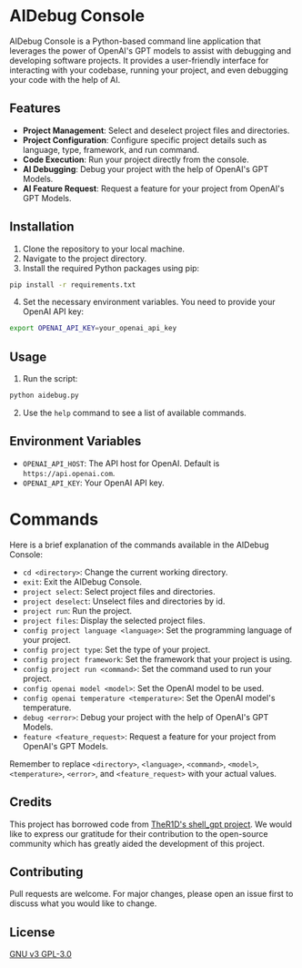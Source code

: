 # AIDebug Console

AIDebug Console is a Python-based command line application that leverages the power of OpenAI's GPT models to assist with debugging and developing software projects. It provides a user-friendly interface for interacting with your codebase, running your project, and even debugging your code with the help of AI.

## Features

- **Project Management**: Select and deselect project files and directories.
- **Project Configuration**: Configure specific project details such as language, type, framework, and run command.
- **Code Execution**: Run your project directly from the console.
- **AI Debugging**: Debug your project with the help of OpenAI's GPT Models.
- **AI Feature Request**: Request a feature for your project from OpenAI's GPT Models.

## Installation

1. Clone the repository to your local machine.
2. Navigate to the project directory.
3. Install the required Python packages using pip:

```bash
pip install -r requirements.txt
```

4. Set the necessary environment variables. You need to provide your OpenAI API key:

```bash
export OPENAI_API_KEY=your_openai_api_key
```

## Usage

1. Run the script:

```bash
python aidebug.py
```

2. Use the `help` command to see a list of available commands.

## Environment Variables

- `OPENAI_API_HOST`: The API host for OpenAI. Default is `https://api.openai.com`.
- `OPENAI_API_KEY`: Your OpenAI API key.

# Commands
Here is a brief explanation of the commands available in the AIDebug Console:

- `cd <directory>`: Change the current working directory.
- `exit`: Exit the AIDebug Console.
- `project select`: Select project files and directories.
- `project deselect`: Unselect files and directories by id.
- `project run`: Run the project.
- `project files`: Display the selected project files.
- `config project language <language>`: Set the programming language of your project.
- `config project type`: Set the type of your project.
- `config project framework`: Set the framework that your project is using.
- `config project run <command>`: Set the command used to run your project.
- `config openai model <model>`: Set the OpenAI model to be used.
- `config openai temperature <temperature>`: Set the OpenAI model's temperature.
- `debug <error>`: Debug your project with the help of OpenAI's GPT Models.
- `feature <feature_request>`: Request a feature for your project from OpenAI's GPT Models.

Remember to replace `<directory>`, `<language>`, `<command>`, `<model>`, `<temperature>`, `<error>`, and `<feature_request>` with your actual values.

## Credits

This project has borrowed code from [TheR1D's shell_gpt project](https://github.com/TheR1D/shell_gpt/blob/main/sgpt/client.py). We would like to express our gratitude for their contribution to the open-source community which has greatly aided the development of this project.

## Contributing

Pull requests are welcome. For major changes, please open an issue first to discuss what you would like to change.

## License

[GNU v3  GPL-3.0](https://choosealicense.com/licenses/mit/)

